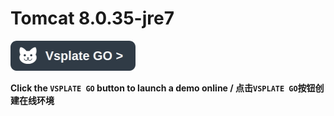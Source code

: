 # Tomcat 8.0.35-jre7

<a href="https://www.vsplate.com/?docker-compose=https://github.com/vsplate/dcenvs/tomcat/8.0.35-jre7"><img alt="VSPLATE GO" src="https://raw.githubusercontent.com/vsplate/images/master/vsgo_btn.png" width="200px"></a>

**Click the `VSPLATE GO` button to launch a demo online / 点击`VSPLATE GO`按钮创建在线环境**